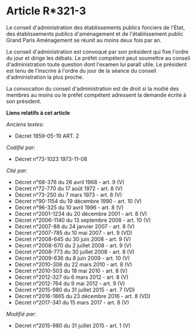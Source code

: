 # Article R*321-3

Le conseil d'administration des établissements publics fonciers de l'Etat, des établissements publics d'aménagement et de
l'établissement public Grand Paris Aménagement  se réunit au moins deux fois par an. 

Le conseil d'administration est convoqué par son président qui fixe l'ordre du jour et dirige les débats. Le préfet compétent
peut soumettre au conseil d'administration toute question dont l'examen lui paraît utile. Le président est tenu de l'inscrire
à l'ordre du jour de la séance du conseil d'administration la plus proche. 

La convocation du conseil d'administration est de droit si la moitié des membres au moins ou le préfet compétent adressent la
demande écrite à son président.

**Liens relatifs à cet article**

_Anciens textes_:

  - Décret  1959-05-19 ART. 2

_Codifié par_:

  - Décret n°73-1023 1973-11-08

_Cité par_:

  - Décret n°68-376 du 26 avril 1968 - art. 9 (V)
  - Décret n°72-770 du 17 août 1972 - art. 8 (V)
  - Décret n°73-250 du 7 mars 1973 - art. 8 (V)
  - Décret n°90-1154 du 19 décembre 1990 - art. 10 (V)
  - Décret n°96-325 du 10 avril 1996 - art. 8 (V)
  - Décret n°2001-1234 du 20 décembre 2001 - art. 8 (V)
  - Décret n°2006-1140 du 13 septembre 2006 - art. 10 (V)
  - Décret n°2007-88 du 24 janvier 2007 - art. 8 (V)
  - Décret n°2007-785 du 10 mai 2007 - art. 9 (VD)
  - Décret n°2008-645 du 30 juin 2008 - art. 9 (V)
  - Décret n°2008-670 du 2 juillet 2008 - art. 9 (V)
  - Décret n°2008-773 du 30 juillet 2008 - art. 8 (V)
  - Décret n°2009-636 du 8 juin 2009 - art. 10 (V)
  - Décret n°2010-306 du 22 mars 2010 - art. 8 (V)
  - Décret n°2010-503 du 18 mai 2010 - art. 8 (V)
  - Décret n°2012-327  du 6 mars 2012 - art. 8 (V)
  - Décret n°2012-764 du 9 mai 2012 - art. 9 (V)
  - Décret n°2015-980 du 31 juillet 2015 - art. 7 (VD)
  - Décret n°2016-1865 du 23 décembre 2016 - art. 8 (VD)
  - Décret n°2017-341 du 15 mars 2017 - art. 8 (V)

_Modifié par_:

  - Décret n°2015-980 du 31 juillet 2015 - art. 1 (V)
